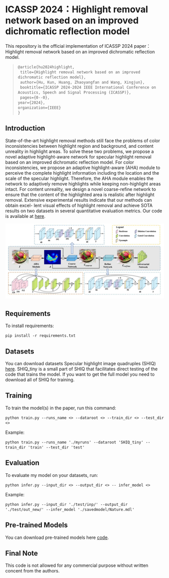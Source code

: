 # ICASSP 2024：Highlight removal network based on an improved dichromatic reflection model

This repository is the official implementation of ICASSP 2024 paper：Highlight removal network based on an improved dichromatic reflection model.

>```
>@article{hu2024highlight,
>  title={Highlight removal network based on an improved dichromatic reflection model},
>  author={Hu, Kun, Huang, Zhaoyangfan and Wang, Xingjun},
>  booktitle={ICASSP 2024-2024 IEEE International Conference on Acoustics, Speech and Signal Processing (ICASSP)},
>  pages={0--0},
> year={2024},
> organization={IEEE}
>}
>```

## Introduction

State-of-the-art highlight removal methods still face the problems of color inconsistencies between highlight region and background, and content unreality in highlight areas. To solve these two problems, we propose a novel adaptive highlight-aware network for specular highlight removal based on an improved dichromatic reflection model. For color inconsistencies, we propose an adaptive highlight-aware (AHA) module to perceive the complete highlight information including the location and the scale of the specular highlight. Therefore, the AHA module enables the network to adaptively remove highlights while keeping non-highlight areas intact. For content unreality, we design a novel coarse-refine network to ensure that the content of the highlighted area is realistic after highlight removal. Extensive experimental results indicate that our methods can obtain excel-
lent visual effects of highlight removal and achieve SOTA results on two datasets in several quantitative evaluation metrics. Our code is available at [here](https://github.com/LittleFocus2201/ICASSP2024).

![pipeline](pipeline.jpg)



## Requirements

To install requirements:

```setup
pip install -r requirements.txt
```
## Datasets
You can download datasets Specular highlight image quadruples (SHIQ) [here](https://drive.google.com/file/d/1RFiNpziz8X5qYPVJPl8Y3nRbfbWVoDCC/view). 
 SHIQ_tiny is a small part of SHIQ that facilitates direct testing of the code that trains the model. If you want to get the full model you need to download all of SHIQ for training.


## Training

To train the model(s) in the paper, run this command:

```train
python train.py --runs_name <> --dataroot <> --train_dir <> --test_dir <>
```

Example:

```
python train.py --runs_name './myruns' --dataroot 'SHIQ_tiny' --train_dir 'train' --test_dir 'test'
```

## Evaluation

To evaluate my model on your datasets, run:

```eval
python infer.py --input_dir <> --output_dir <> -- infer_model <>
```

Example:

```eval
python infer.py --input_dir './test/inp/' --output_dir './test/out_new/' --infer_model './savedmodel/Nature.mdl'
```

## Pre-trained Models

You can download pre-trained models here [code](https://drive.google.com/drive/folders/1Y3U7mksNg0Vd0fINITKc4VQOHu5dyvPp?usp=drive_link). 

## Final Note

This code is not allowed for any commercial purpose without written concent from the authors.
